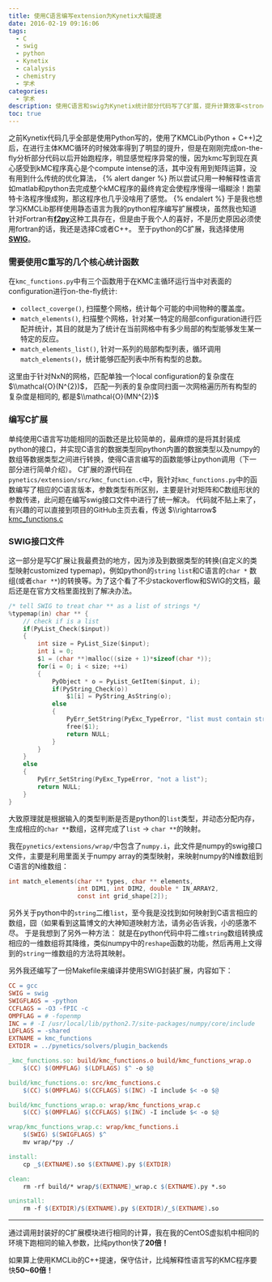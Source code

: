 ```yaml
---
title: 使用C语言编写extension为Kynetix大幅提速
date: 2016-02-19 09:16:06
tags:
  - C
  - swig
  - python
  - Kynetix
  - calalysis
  - chemistry
  - 学术
categories:
  - 学术
description: 使用C语言和swig为Kynetix统计部分代码写了C扩展，提升计算效率<strong>20多</strong>倍！
toc: true
---
```

之前Kynetix代码几乎全部是使用Python写的，使用了KMCLib(Python + C++)之后，在进行主体KMC循环的时候效率得到了明显的提升，但是在刚刚完成on-the-fly分析部分代码以后开始跑程序，明显感觉程序异常的慢，因为kmc写到现在真心感受到kMC程序真心是个compute intense的活，其中没有用到矩阵运算，没有用到什么传统的优化算法，
{% alert danger %}
所以尝试只用一种解释性语言如matlab和python去完成整个kMC程序的最终肯定会使程序慢得一塌糊涂！跑蒙特卡洛程序慢成狗，那这程序也几乎没啥用了感觉。
{% endalert %}
于是我也想学习KMCLib那样使用静态语言为我的python程序编写扩展模块，虽然我也知道针对Fortran有[**f2py**](https://sysbio.ioc.ee/projects/f2py2e/)这种工具存在，但是由于我个人的喜好，不是历史原因必须使用fortran的话，我还是选择C或者C++。
至于python的C扩展，我选择使用[**SWIG**](http://www.swig.org/)。
<!-- more -->

### 需要使用C重写的几个核心统计函数
在`kmc_functions.py`中有三个函数用于在KMC主循环运行当中对表面的configuration进行on-the-fly统计:
- `collect_coverge()`, 扫描整个网格，统计每个可能的中间物种的覆盖度。
- `match_elements()`, 扫描整个网格，针对某一特定的局部configuration进行匹配并统计，其目的就是为了统计在当前网格中有多少局部的构型能够发生某一特定的反应。
- `match_elements_list()`, 针对一系列的局部构型列表，循环调用`match_elements()`，统计能够匹配列表中所有构型的总数。

这里由于针对NxN的网格，匹配单独一个local configuration的复杂度在$\\mathcal{O}(N^{2})$， 匹配一列表的复杂度同扫面一次网格遍历所有构型的复杂度是相同的, 都是$\\mathcal{O}(MN^{2})$

### 编写C扩展
单纯使用C语言写功能相同的函数还是比较简单的，最麻烦的是将其封装成python的接口，并实现C语言的数据类型同python内置的数据类型以及numpy的数组等数据类型之间进行转换，使得C语言编写的函数能够让python调用（下一部分进行简单介绍）。
C扩展的源代码在`pynetics/extension/src/kmc_function.c`中，我针对`kmc_functions.py`中的函数编写了相应的C语言版本，参数类型有所区别，主要是针对矩阵和C数组形状的参数传递，此问题在编写swig接口文件中进行了统一解决。
代码就不贴上来了，有兴趣的可以直接到项目的GitHub主页去看，传送 $\\rightarrow$ [kmc_functions.c](https://github.com/PytLab/Kynetix/blob/master/extensions/src/kmc_functions.c)

### SWIG接口文件
这一部分是写C扩展让我最费劲的地方，因为涉及到数据类型的转换(自定义的类型映射customized typemap)，例如python的`string` `list`和C语言的`char *` 数组(或者`char **`)的转换等。为了这个看了不少stackoverflow和SWIG的文档，最后还是在官方文档里面找到了解决办法。
``` C
/* tell SWIG to treat char ** as a list of strings */
%typemap(in) char ** {
    // check if is a list
    if(PyList_Check($input))
    {
        int size = PyList_Size($input);
        int i = 0;
        $1 = (char **)malloc((size + 1)*sizeof(char *));
        for(i = 0; i < size; ++i)
        {
            PyObject * o = PyList_GetItem($input, i);
            if(PyString_Check(o))
                $1[i] = PyString_AsString(o);
            else
            {
                PyErr_SetString(PyExc_TypeError, "list must contain strings");
                free($1);
                return NULL;
            }
        }
    }
    else
    {
        PyErr_SetString(PyExc_TypeError, "not a list");
        return NULL;
    }
}
```
大致原理就是根据输入的类型判断是否是python的`list`类型，并动态分配内存，生成相应的`char **`数组，这样完成了`list` -> `char **`的映射。

我在`pynetics/extensions/wrap/`中包含了`numpy.i`，此文件是numpy的swig接口文件，主要是利用里面关于numpy array的类型映射，来映射numpy的N维数组到C语言的N维数组：
``` C
int match_elements(char ** types, char ** elements,
                   int DIM1, int DIM2, double * IN_ARRAY2,
                   const int grid_shape[2]);
```

另外关于python中的`string`二维`list`，至今我是没找到如何映射到C语言相应的数组，囧（如果看到这篇博文的大神知道映射方法，请务必告诉我，小的感激不尽。
于是我想到了另外一种方法：
就是在python代码中将二维`string`数组转换成相应的一维数组将其降维，类似numpy中的`reshape`函数的功能，然后再用上文得到的`string`一维数组的方法将其映射。

另外我还编写了一份Makefile来编译并使用SWIG封装扩展，内容如下：
``` makefile
CC = gcc
SWIG = swig
SWIGFLAGS = -python 
CCFLAGS = -O3 -fPIC -c 
OMPFLAG = # -fopenmp
INC = # -I /usr/local/lib/python2.7/site-packages/numpy/core/include 
LDFLAGS = -shared
EXTNAME = kmc_functions
EXTDIR = ../pynetics/solvers/plugin_backends

_kmc_functions.so: build/kmc_functions.o build/kmc_functions_wrap.o
	$(CC) $(OMPFLAG) $(LDFLAGS) $^ -o $@

build/kmc_functions.o: src/kmc_functions.c
	$(CC) $(OMPFLAG) $(CCFLAGS) $(INC) -I include $< -o $@

build/kmc_functions_wrap.o: wrap/kmc_functions_wrap.c
	$(CC) $(OMPFLAG) $(CCFLAGS) $(INC) -I include $< -o $@

wrap/kmc_functions_wrap.c: wrap/kmc_functions.i
	$(SWIG) $(SWIGFLAGS) $^
	mv wrap/*py ./

install:
	cp _$(EXTNAME).so $(EXTNAME).py $(EXTDIR)

clean:
	rm -rf build/* wrap/$(EXTNAME)_wrap.c $(EXTNAME).py *.so

uninstall:
	rm -f $(EXTDIR)/$(EXTNAME).py $(EXTDIR)/_$(EXTNAME).so
```

---
通过调用封装好的C扩展模块进行相同的计算，我在我的CentOS虚拟机中相同的环境下跑相同的输入参数，比纯python快了**20倍！**

如果算上使用KMCLib的C++提速，保守估计，比纯解释性语言写的KMC程序要快**50~60倍！**
